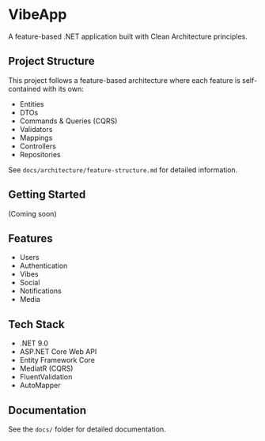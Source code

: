 # VibeApp

A feature-based .NET application built with Clean Architecture principles.

## Project Structure

This project follows a feature-based architecture where each feature is self-contained with its own:
- Entities
- DTOs
- Commands & Queries (CQRS)
- Validators
- Mappings
- Controllers
- Repositories

See `docs/architecture/feature-structure.md` for detailed information.

## Getting Started

(Coming soon)

## Features

- Users
- Authentication
- Vibes
- Social
- Notifications
- Media

## Tech Stack

- .NET 9.0
- ASP.NET Core Web API
- Entity Framework Core
- MediatR (CQRS)
- FluentValidation
- AutoMapper

## Documentation

See the `docs/` folder for detailed documentation.
